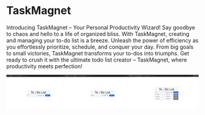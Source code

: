 # TaskMagnet

<p>Introducing TaskMagnet – Your Personal Productivity Wizard! Say goodbye to chaos and hello to a life of organized bliss. With TaskMagnet, creating and managing your to-do list is a breeze. Unleash the power of efficiency as you effortlessly prioritize, schedule, and conquer your day. From big goals to small victories, TaskMagnet transforms your to-dos into triumphs. Get ready to crush it with the ultimate todo list creator – TaskMagnet, where productivity meets perfection!</p>

<div style="
  display: grid;
  grid-template-columns: 1fr 1fr 1fr;
  ">
<img src="https://github.com/Basith-Ahmed/To-Do-List-Creator/blob/main/screenshots/Screenshot%20(114).png">
<img src="https://github.com/Basith-Ahmed/To-Do-List-Creator/blob/main/screenshots/Screenshot%20(115).png">
<img src="https://github.com/Basith-Ahmed/To-Do-List-Creator/blob/main/screenshots/Screenshot%20(116).png">
</div>
